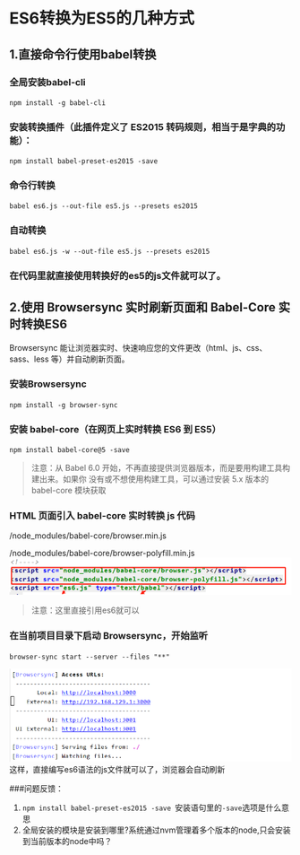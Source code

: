 # ES6转换为ES5的几种方式

## 1.直接命令行使用babel转换
### 全局安装babel-cli

  `npm install -g babel-cli `
### 安装转换插件（此插件定义了 ES2015 转码规则，相当于是字典的功能）：

  `npm install babel-preset-es2015 -save `
### 命令行转换

  `babel es6.js --out-file es5.js --presets es2015 `
### 自动转换

  `babel es6.js -w --out-file es5.js --presets es2015 `
### 在代码里就直接使用转换好的es5的js文件就可以了。


## 2.使用 Browsersync 实时刷新页面和 Babel-Core 实时转换ES6

Browsersync 能让浏览器实时、快速响应您的文件更改（html、js、css、sass、less 等）并自动刷新页面。

### 安装Browsersync

`npm install -g browser-sync`

### 安装 babel-core（在网页上实时转换 ES6 到 ES5）

`npm install babel-core@5 -save `
>注意：从 Babel 6.0 开始，不再直接提供浏览器版本，而是要用构建工具构建出来。如果你 没有或不想使用构建工具，可以通过安装 5.x 版本的 babel-core 模块获取

### HTML 页面引入 babel-core 实时转换 js 代码

/node_modules/babel-core/browser.min.js

/node_modules/babel-core/browser-polyfill.min.js
![avatar](./1.png)
>注意：这里直接引用es6就可以

### 在当前项目目录下启动 Browsersync，开始监听

`browser-sync start --server --files "**" `

![avatar](./2.png)
这样，直接编写es6语法的js文件就可以了，浏览器会自动刷新

###问题反馈：

1. `npm install babel-preset-es2015 -save `安装语句里的`-save`选项是什么意思
2. 全局安装的模块是安装到哪里?系统通过nvm管理着多个版本的node,只会安装到当前版本的node中吗？